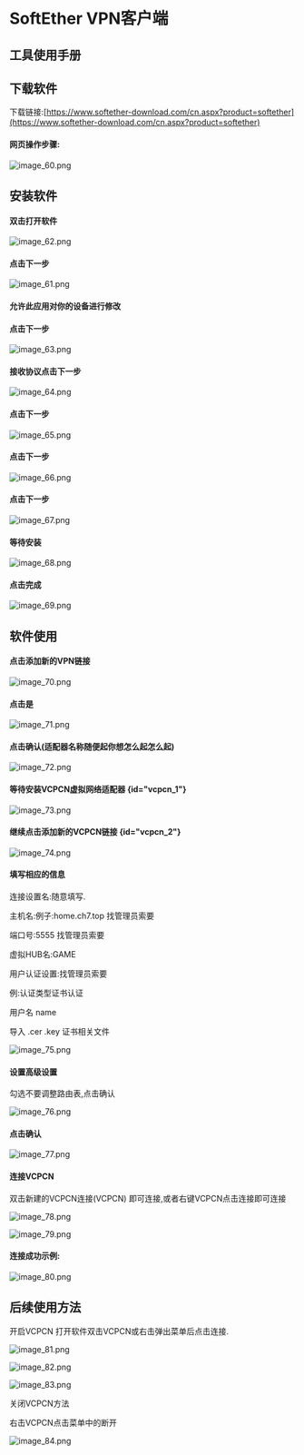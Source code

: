 # SoftEther VPN客户端

## 工具使用手册

## 下载软件

下载链接:[https://www.softether-download.com/cn.aspx?product=softether](https://www.softether-download.com/cn.aspx?product=softether)

#### 网页操作步骤:

![image_60.png](image_60.png)

## 安装软件

#### 双击打开软件

![image_62.png](image_62.png)

#### 点击下一步

![image_61.png](image_61.png)

#### 允许此应用对你的设备进行修改

#### 点击下一步

![image_63.png](image_63.png)

#### 接收协议点击下一步

![image_64.png](image_64.png)

#### 点击下一步

![image_65.png](image_65.png)

#### 点击下一步

![image_66.png](image_66.png)

#### 点击下一步

![image_67.png](image_67.png)

#### 等待安装

![image_68.png](image_68.png)

#### 点击完成

![image_69.png](image_69.png)

## 软件使用

#### 点击添加新的VPN链接

![image_70.png](image_70.png)

#### 点击是

![image_71.png](image_71.png)

#### 点击确认(适配器名称随便起你想怎么起怎么起)

![image_72.png](image_72.png)

#### 等待安装VCPCN虚拟网络适配器 {id="vcpcn_1"}

![image_73.png](image_73.png)

#### 继续点击添加新的VCPCN链接 {id="vcpcn_2"}

![image_74.png](image_74.png)

#### 填写相应的信息

连接设置名:随意填写.

主机名:例子:home.ch7.top 找管理员索要

端口号:5555 找管理员索要

虚拟HUB名:GAME

用户认证设置:找管理员索要

例:认证类型证书认证

用户名 name

导入 .cer .key 证书相关文件

![image_75.png](image_75.png)

#### 设置高级设置

勾选不要调整路由表,点击确认

![image_76.png](image_76.png)

#### 点击确认

![image_77.png](image_77.png)

#### 连接VCPCN

双击新建的VCPCN连接(VCPCN) 即可连接,或者右键VCPCN点击连接即可连接

![image_78.png](image_78.png)

![image_79.png](image_79.png)

#### 连接成功示例:

![image_80.png](image_80.png)

## 后续使用方法

开启VCPCN 打开软件双击VCPCN或右击弹出菜单后点击连接.

![image_81.png](image_81.png)

![image_82.png](image_82.png)

![image_83.png](image_83.png)

关闭VCPCN方法

右击VCPCN点击菜单中的断开

![image_84.png](image_84.png)